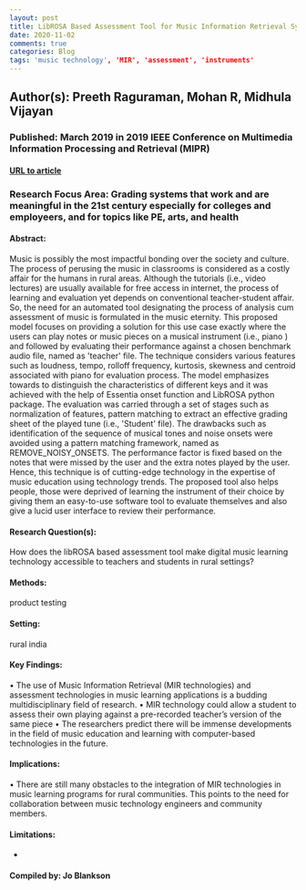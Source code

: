 ```yaml
---
layout: post
title: LibROSA Based Assessment Tool for Music Information Retrieval Systems
date: 2020-11-02
comments: true
categories: Blog
tags: 'music technology', 'MIR', 'assessment', 'instruments'
---
```


## Author(s): Preeth Raguraman, Mohan R, Midhula Vijayan

### Published: March 2019 in 2019 IEEE Conference on Multimedia Information Processing and Retrieval (MIPR)

#### [URL to article](https://ieeexplore-ieee-org.proxy.uchicago.edu/stamp/stamp.jsp?tp=&arnumber=8695384)

### Research Focus Area: Grading systems that work and are meaningful in the 21st century especially for colleges and employeers, and for topics like PE, arts, and health

#### Abstract:
Music is possibly the most impactful bonding over the society and culture. The process of perusing the music in classrooms is considered as a costly affair for the humans in rural areas. Although the tutorials (i.e., video lectures) are usually available for free access in internet, the process of learning and evaluation yet depends on conventional teacher-student affair. So, the need for an automated tool designating the process of analysis cum assessment of music is formulated in the music eternity. This proposed model focuses on providing a solution for this use case exactly where the users can play notes or music pieces on a musical instrument (i.e., piano ) and followed by evaluating their performance against a chosen benchmark audio file, named as 'teacher' file. The technique considers various features such as loudness, tempo, rolloff frequency, kurtosis, skewness and centroid associated with piano for evaluation process. The model emphasizes towards to distinguish the characteristics of different keys and it was achieved with the help of Essentia onset function and LibROSA python package. The evaluation was carried through a set of stages such as normalization of features, pattern matching to extract an effective grading sheet of the played tune (i.e., 'Student' file). The drawbacks such as identification of the sequence of musical tones and noise onsets were avoided using a pattern matching framework, named as REMOVE_NOISY_ONSETS. The performance factor is fixed based on the notes that were missed by the user and the extra notes played by the user. Hence, this technique is of cutting-edge technology in the expertise of music education using technology trends. The proposed tool also helps people, those were deprived of learning the instrument of their choice by giving them an easy-to-use software tool to evaluate themselves and also give a lucid user interface to review their performance.


#### Research Question(s):
How does the libROSA based assessment tool make digital music learning technology accessible to teachers and students in rural settings?


#### Methods:
product testing


#### Setting:
rural india


#### Key Findings:
• The use of Music Information Retrieval (MIR technologies) and assessment technologies in music learning applications is a budding multidisciplinary field of research. • MIR technology could allow a student to assess their own playing against a pre-recorded teacher’s version of the same piece • The researchers predict there will be immense developments in the field of music education and learning with computer-based technologies in the future. 


#### Implications:
• There are still many obstacles to the integration of MIR technologies in music learning programs for rural communities. This points to the need for collaboration between music technology engineers and community members.


#### Limitations:
-


#### Compiled by: Jo Blankson

